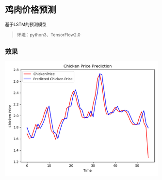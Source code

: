 # 鸡肉价格预测

基于LSTM的预测模型

> 环境：python3、TensorFlow2.0

## 效果
![image](http://github.com/DD152/Chicken-Price-Predicate/raw/master/images/prediction.png)
